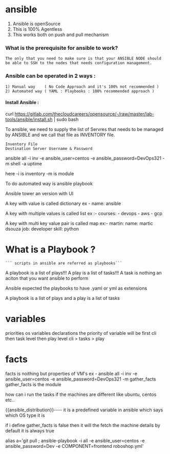 # ansible

1) Ansible is openSource 
2) This is 100% Agentless
3) This works both on push and pull mechanism 

### What is the prerequisite for ansible to work?

 ```The only that you need to make sure is that your ANSIBLE NODE should be able to SSH to the nodes that needs configuration management.```


### Ansible can be operated in 2 ways : 

    1) Manual way    ( No Code Approach and it's 100% not recommended )
    2) Automated way ( YAML : Playbooks : 100% recommended approach )

#### Install Ansible :

curl https://gitlab.com/thecloudcareers/opensource/-/raw/master/lab-tools/ansible/install.sh | sudo bash

To ansible, we need to supply the list of Servres that needs to be managed by ANSIBLE and we call that file as INVENTORY file.

    Inventory File 
    Destination Server Username & Password

ansible all -i inv -e ansible_user=centos -e ansible_password=DevOps321 -m shell -a uptime

here -i is inventory -m is module

To do automated way is ansible playbook

Ansible tower an version with UI

A key with value is called dictionary
ex - name: ansible

A key with multiple values is called list
ex :-
courses:
    - devops
    - aws
    - gcp

A key with multi key value pair is called map
ex:-
martin:
    name: martic dsouza
    job: developer
    skill: python

# What is a Playbook ?
    ``` scripts in ansible are referred as playbooks```

A playbook is a list of plays!!!
A play is a list of tasks!!!
A task is nothing an aciton that you want ansible to perform

Ansible expected the playbooks to have .yaml or yml as extensions

A playbook is a list of plays and a play is a list of tasks

# variables

priorities os variables declarations
the priority of variable will be first cli then task level then play level
cli > tasks > play 

# facts
facts is noithing but properties of VM's
ex - ansible all -i inv -e ansible_user=centos -e ansible_password=DevOps321 -m gather_facts
gather_facts is the module

how can i run the tasks if the machines are different like ubuntu, centos etc..

{{ansible_distribution}}---- it is a predefined variable in ansible which says which OS type it is
 
 if i define gather_facts is false then it will the fetch the machine details by default it is always true

alias a='git pull ; ansible-playbook -i all -e ansible_user=centos -e ansible_password=Dev -e COMPONENT=frontend roboshop.yml'






